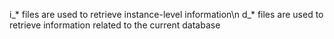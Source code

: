 i_* files are used to retrieve instance-level information\n
d_* files are used to retrieve information related to the current database
